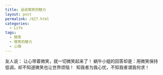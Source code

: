 ```yaml
---
title: 话说微笑的魅力
layout: post
permalink: /627.html
categories:
  - Life
tags:
  - 微笑
  - 微笑的魅力
  - 心情
---
```

 友人说： 让心带着微笑，就一切微笑起来了！ 蜗牛小姐的回答却是：用微笑保持低调，却不知道微笑也让世界烦恼！  知我者为我心忧，不知我者谓我何求！